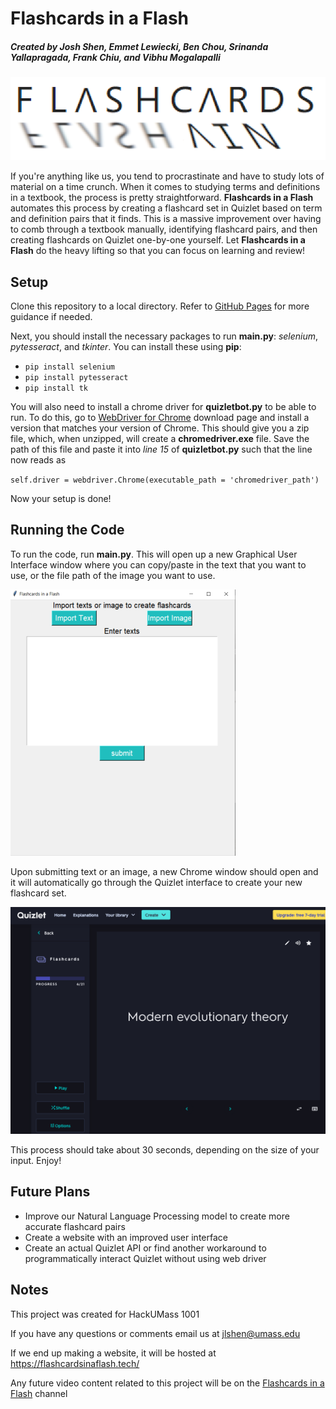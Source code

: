 # Flashcards in a Flash
##### Created by Josh Shen, Emmet Lewiecki, Ben Chou, Srinanda Yallapragada, Frank Chiu, and Vibhu Mogalapalli

![logo here](readme_images/logo.png)

If you're anything like us, you tend to procrastinate and have to study lots of material on a time crunch. When it comes to studying terms and definitions in a textbook, the process is pretty straightforward. **Flashcards in a Flash** automates this process by creating a flashcard set in Quizlet based on term and definition pairs that it finds. This is a massive improvement over having to comb through a textbook manually, identifying flashcard pairs, and then creating flashcards on Quizlet one-by-one yourself. Let **Flashcards in a Flash** do the heavy lifting so that you can focus on learning and review!

## Setup
Clone this repository to a local directory. Refer to [GitHub Pages](https://docs.github.com/en/repositories/creating-and-managing-repositories/cloning-a-repository) for more guidance if needed.

Next, you should install the necessary packages to run **main.py**: *selenium*, *pytesseract*, and *tkinter*. You can install these using **pip**:
- `pip install selenium`
- `pip install pytesseract`
- `pip install tk`

You will also need to install a chrome driver for **quizletbot.py** to be able to run. To do this, go to [WebDriver for Chrome](https://chromedriver.chromium.org/downloads) download page and install a version that matches your version of Chrome. This should give you a zip file, which, when unzipped, will create a **chromedriver.exe** file. Save the path of this file and paste it into *line 15* of **quizletbot.py** such that the line now reads as 

`self.driver = webdriver.Chrome(executable_path = 'chromedriver_path')`

Now your setup is done!

## Running the Code
To run the code, run **main.py**. This will open up a new Graphical User Interface window where you can copy/paste in the text that you want to use, or the file path of the image you want to use.

![image here](readme_images/gui.png)

Upon submitting text or an image, a new Chrome window should open and it will automatically go through the Quizlet interface to create your new flashcard set. 

![image here](readme_images/quizlet.png)

This process should take about 30 seconds, depending on the size of your input. Enjoy!

## Future Plans
- Improve our Natural Language Processing model to create more accurate flashcard pairs
- Create a website with an improved user interface
- Create an actual Quizlet API or find another workaround to programmatically interact Quizlet without using web driver


## Notes
This project was created for HackUMass 1001

If you have any questions or comments email us at jlshen@umass.edu

If we end up making a website, it will be hosted at https://flashcardsinaflash.tech/

Any future video content related to this project will be on the [Flashcards in a Flash](https://www.youtube.com/channel/UCkZHDzPeojOGCsy17b2PG2w) channel
